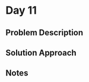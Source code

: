 # Day 11

## Problem Description

<!-- Add problem description here -->

## Solution Approach

<!-- Add your solution approach here -->

## Notes

<!-- Add any additional notes here -->
